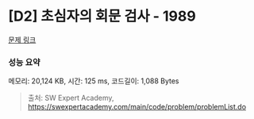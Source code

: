 # [D2] 초심자의 회문 검사 - 1989 

[문제 링크](https://swexpertacademy.com/main/code/problem/problemDetail.do?contestProbId=AV5PyTLqAf4DFAUq) 

### 성능 요약

메모리: 20,124 KB, 시간: 125 ms, 코드길이: 1,088 Bytes



> 출처: SW Expert Academy, https://swexpertacademy.com/main/code/problem/problemList.do